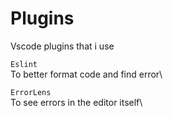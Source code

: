 # Plugins
Vscode plugins that i use

```Eslint``` \
 To better format code and find error\
 
```ErrorLens``` \
  To see errors in the editor itself\
